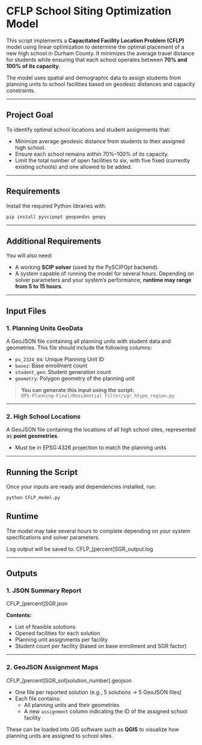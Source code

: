 # CFLP School Siting Optimization Model

This script implements a **Capacitated Facility Location Problem (CFLP)** model using linear optimization to determine the optimal placement of a new high school in Durham County. It minimizes the average travel distance for students while ensuring that each school operates between **70% and 100% of its capacity**.

The model uses spatial and demographic data to assign students from planning units to school facilities based on geodesic distances and capacity constraints.

---

## Project Goal

To identify optimal school locations and student assignments that:

- Minimize average geodesic distance from students to their assigned high school.
- Ensure each school remains within 70%–100% of its capacity.
- Limit the total number of open facilities to six, with five fixed (currently existing schools) and one allowed to be added.

---

## Requirements

Install the required Python libraries with:

```bash
pip install pyscipopt geopandas geopy
```

---

## Additional Requirements

You will also need:

- A working **SCIP solver** (used by the PySCIPOpt backend).
- A system capable of running the model for several hours. Depending on solver parameters and your system’s performance, **runtime may range from 5 to 15 hours**.

---

## Input Files

### 1. Planning Units GeoData

A GeoJSON file containing all planning units with student data and geometries. This file should include the following columns:

- `pu_2324_84`: Unique Planning Unit ID
- `basez`: Base enrollment count
- `student_gen`: Student generation count
- `geometry`: Polygon geometry of the planning unit

> **You can generate this input using the script:**  
> `DPS-Planning-Final/Residential Filter/sgr_htype_region.py`

---

### 2. High School Locations

A GeoJSON file containing the locations of all high school sites, represented as **point geometries**.

- Must be in EPSG:4326 projection to match the planning units

---

## Running the Script

Once your inputs are ready and dependencies installed, run:

```bash
python CFLP_model.py
```

## Runtime

The model may take several hours to complete depending on your system specifications and solver parameters.

Log output will be saved to: CFLP_[percent]SGR_output.log

---

## Outputs

### 1. JSON Summary Report

CFLP_[percent]SGR.json

**Contents:**
- List of feasible solutions
- Opened facilities for each solution
- Planning unit assignments per facility
- Student count per facility (based on base enrollment and SGR factor)

---

### 2. GeoJSON Assignment Maps

CFLP_[percent]SGR_sol[solution_number].geojson

- One file per reported solution (e.g., 5 solutions → 5 GeoJSON files)
- Each file contains:
  - All planning units and their geometries
  - A new `assignment` column indicating the ID of the assigned school facility

These can be loaded into GIS software such as **QGIS** to visualize how planning units are assigned to school sites.
